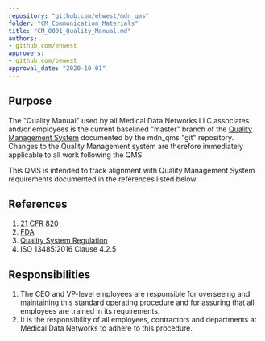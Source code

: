 ```yaml
---
repository: "github.com/ehwest/mdn_qms"
folder: "CM_Communication_Materials"
title: "CM_0001_Quality_Manual.md"
authors:
- github.com/ehwest
approvers:
- github.com/bewest
approval_date: "2020-10-01"
---
```



## Purpose

The "Quality Manual" used by all Medical Data Networks LLC associates and/or employees is the current baselined "master" branch of the
[Quality Management System](https://github.com/ehwest/mdn_qms) documented by the mdn_qms "git" repository.   Changes to the Quality Management system
are therefore immediately applicable to all work following the QMS.

This QMS is intended to track alignment with Quality Management System requirements documented in the references listed below.


## References

1. [21 CFR 820](https://www.accessdata.fda.gov/scripts/cdrh/cfdocs/cfcfr/CFRSearch.cfm?CFRPart=820&amp;showFR=1&amp;subpartNode=21:8.0.1.1.12.13)
2. [FDA](https://www.accessdata.fda.gov/scripts/cdrh/cfdocs/cfcfr/CFRSearch.cfm?CFRPart=820&amp;showFR=1&amp;subpartNode=21:8.0.1.1.12.13)
3.  [Quality System Regulation](https://www.accessdata.fda.gov/scripts/cdrh/cfdocs/cfcfr/CFRSearch.cfm?CFRPart=820&amp;showFR=1&amp;subpartNode=21:8.0.1.1.12.13)
4. ISO 13485:2016 Clause 4.2.5

## Responsibilities

1. The CEO and VP-level employees are responsible for overseeing and maintaining this standard operating procedure and for assuring that all employees are trained in its requirements.
2. It is the responsibility of all employees, contractors and departments at Medical Data Networks to adhere to this procedure.
